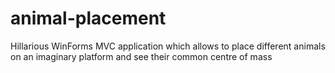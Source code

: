 # animal-placement
Hillarious WinForms MVC application which allows to place different animals on an imaginary platform and see their common centre of mass
